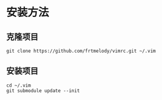 # 安装方法
## 克隆项目
`git clone https://github.com/frtmelody/vimrc.git ~/.vim`
## 安装项目
```
cd ~/.vim
git submodule update --init
```


